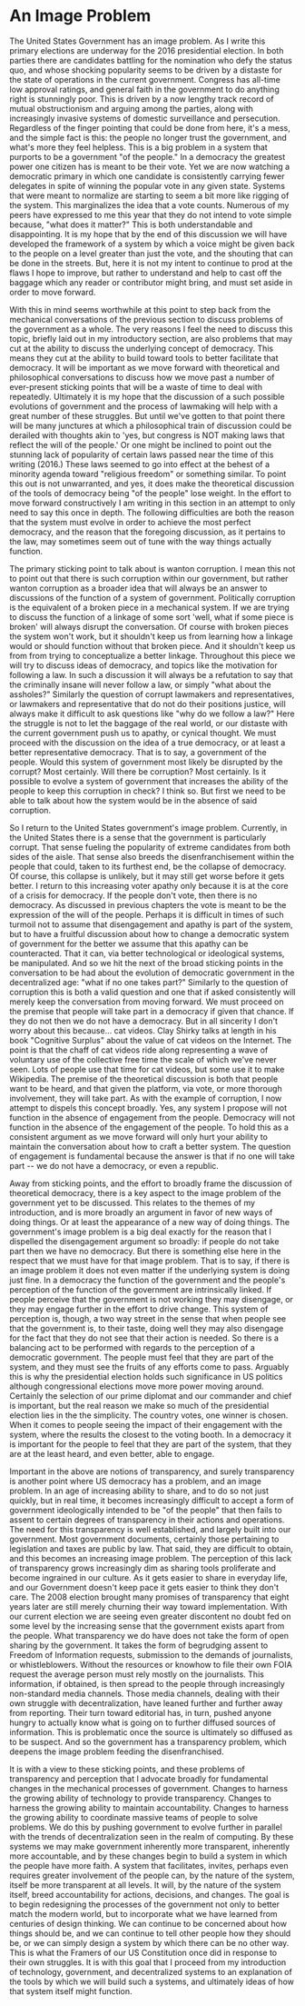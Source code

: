 # An Image Problem
The United States Government has an image problem. As I write this primary elections are underway for the 2016 presidential election. In both parties there are candidates battling for the nomination who defy the status quo, and whose shocking popularity seems to be driven by a distaste for the state of operations in the current government. Congress has all-time low approval ratings, and general faith in the government to do anything right is stunningly poor. This is driven by a now lengthy track record of mutual obstructionism and arguing among the parties, along with increasingly invasive systems of domestic surveillance and persecution. Regardless of the finger pointing that could be done from here, it's a mess, and the simple fact is this: the people no longer trust the government, and what's more they feel helpless. This is a big problem in a system that purports to be a government "of the people." In a democracy the greatest power one citizen has is meant to be their vote. Yet we are now watching a democratic primary in which one candidate is consistently carrying fewer delegates in spite of winning the popular vote in any given state. Systems that were meant to normalize are starting to seem a bit more like rigging of the system. This marginalizes the idea that a vote counts. Numerous of my peers have expressed to me this year that they do not intend to vote simple because, "what does it matter?" This is both understandable and disappointing. It is my hope that by the end of this discussion we will have developed the framework of a system by which a voice might be given back to the people on a level greater than just the vote, and the shouting that can be done in the streets. But, here it is not my intent to continue to prod at the flaws I hope to improve, but rather to understand and help to cast off the baggage which any reader or contributor might bring, and must set aside in order to move forward.  

With this in mind seems worthwhile at this point to step back from the mechanical conversations of the previous section to discuss problems of the government as a whole. The very reasons I feel the need to discuss this topic, briefly laid out in my introductory section, are also problems that may cut at the ability to discuss the underlying concept of democracy. This means they cut at the ability to build toward tools to better facilitate that democracy. It will be important as we move forward with theoretical and philosophical conversations to discuss how we move past a number of ever-present sticking points that will be a waste of time to deal with repeatedly. Ultimately it is my hope that the discussion of a such possible evolutions of government and the process of lawmaking will help with a great number of these struggles. But until we've gotten to that point there will be many junctures at which a philosophical train of discussion could be derailed with thoughts akin to 'yes, but congress is NOT making laws that reflect the will of the people.' Or one might be inclined to point out the stunning lack of popularity of certain laws passed near the time of this writing (2016.) These laws seemed to go into effect at the behest of a minority agenda toward "religious freedom" or something similar. To point this out is not unwarranted, and yes, it does make the theoretical discussion of the tools of democracy being "of the people" lose weight. In the effort to move forward constructively I am writing in this section in an attempt to only need to say this once in depth. The following difficulties are both the reason that the system must evolve in order to achieve the most perfect democracy, and the reason that the foregoing discussion, as it pertains to the law, may sometimes seem out of tune with the way things actually function. 

The primary sticking point to talk about is wanton corruption. I mean this not to point out that there is such corruption within our government, but rather wanton corruption as a broader idea that will always be an answer to discussions of the function of a system of government. Politically corruption is the equivalent of a broken piece in a mechanical system. If we are trying to discuss the function of a linkage of some sort 'well, what if some piece is broken' will always disrupt the conversation. Of course with broken pieces the system won't work, but it shouldn't keep us from learning how a linkage would or should function without that broken piece. And it shouldn't keep us from from trying to conceptualize a better linkage. Throughout this piece we will try to discuss ideas of democracy, and topics like the motivation for following a law. In such a discussion it will always be a refutation to say that the criminally insane will never follow a law, or simply "what about the assholes?" Similarly the question of corrupt lawmakers and representatives, or lawmakers and representative that do not do their positions justice, will always make it difficult to ask questions like "why do we follow a law?" Here the struggle is not to let the baggage of the real world, or our distaste with the current government push us to apathy, or cynical thought. We must proceed with the discussion on the idea of a true democracy, or at least a better representative democracy. That is to say, a government of the people. Would this system of government most likely be disrupted by the corrupt? Most certainly. Will there be corruption? Most certainly. Is it possible to evolve a system of government that increases the ability of the people to keep this corruption in check? I think so. But first we need to be able to talk about how the system would be in the absence of said corruption.

So I return to the United States government's image problem. Currently, in the United States there is a sense that the government is particularly corrupt. That sense fueling the popularity of extreme candidates from both sides of the aisle. That sense also breeds the disenfranchisement within the people that could, taken to its furthest end, be the collapse of democracy. Of course, this collapse is unlikely, but it may still get worse before it gets better. I return to this increasing voter apathy only because it is at the core of a crisis for democracy. If the people don't vote, then there is no democracy. As discussed in previous chapters the vote is meant to be the expression of the will of the people. Perhaps it is difficult in times of such turmoil not to assume that disengagement and apathy is part of the system, but to have a fruitful discussion about how to change a democratic system of government for the better we assume that this apathy can be counteracted. That it can, via better technological or ideological systems, be manipulated. And so we hit the next of the broad sticking points in the conversation to be had about the evolution of democratic government in the decentralized age: "what if no one takes part?" Similarly to the question of corruption this is both a valid question and one that if asked consistently will merely keep the conversation from moving forward. We must proceed on the premise that people will take part in a democracy if given that chance. If they do not then we do not have a democracy. But in all sincerity I don't worry about this because... cat videos. Clay Shirky talks at length in his book "Cognitive Surplus" about the value of cat videos on the Internet. The point is that the chaff of cat videos ride along representing a wave of voluntary use of the collective free time the scale of which we've never seen. Lots of people use that time for cat videos, but some use it to make Wikipedia. The premise of the theoretical discussion is both that people want to be heard, and that given the platform, via vote, or more thorough involvement, they will take part. As with the example of corruption, I now attempt to dispels this concept broadly. Yes, any system I propose will not function in the absence of engagement from the people. Democracy will not function in the absence of the engagement of the people. To hold this as a consistent argument as we move forward will only hurt your ability to maintain the conversation about how to craft a better system. The question of engagement is fundamental because the answer is that if no one will take part -- we do not have a democracy, or even a republic.

Away from sticking points, and the effort to broadly frame the discussion of theoretical democracy, there is a key aspect to the image problem of the government yet to be discussed. This relates to the themes of my introduction, and is more broadly an argument in favor of new ways of doing things. Or at least the appearance of a new way of doing things. The government's image problem is a big deal exactly for the reason that I dispelled the disengagement argument so broadly: if people do not take part then we have no democracy. But there is something else here in the respect that we must have for that image problem. That is to say, if there is an image problem it does not even matter if the underlying system is doing just fine. In a democracy the function of the government and the people's perception of the function of the government are intrinsically linked. If people perceive that the government is not working they may disengage, or they may engage further in the effort to drive change. This system of perception is, though, a two way street in the sense that when people see that the government is, to their taste, doing well they may also disengage for the fact that they do not see that their action is needed. So there is a balancing act to be performed with regards to the perception of a democratic government. The people must feel that they are part of the system, and they must see the fruits of any efforts come to pass. Arguably this is why the presidential election holds such significance in US politics although congressional elections move more power moving around. Certainly the selection of our prime diplomat and our commander and chief is important, but the real reason we make so much of the presidential election lies in the the simplicity. The country votes, one winner is chosen. When it comes to people seeing the impact of their engagement with the system, where the results the closest to the voting booth. In a democracy it is important for the people to feel that they are part of the system, that they are at the least heard, and even better, able to engage. 

Important in the above are notions of transparency, and surely transparency is another point where US democracy has a problem, and an image problem. In an age of increasing ability to share, and to do so not just quickly, but in real time, it becomes increasingly difficult to accept a form of government ideologically intended to be "of the people" that then fails to assent to certain degrees of transparency in their actions and operations. The need for this transparency is well established, and largely built into our government. Most government documents, certainly those pertaining to legislation and taxes are public by law. That said, they are difficult to obtain, and this becomes an increasing image problem. The perception of this lack of transparency grows increasingly dim as sharing tools proliferate and become ingrained in our culture. As it gets easier to share in everyday life, and our Government doesn't keep pace it gets easier to think they don't care. The 2008 election brought many promises of transparency that eight years later are still merely churning their way toward implementation. With our current election we are seeing even greater discontent no doubt fed on some level by the increasing sense that the government exists apart from the people. What transparency we do have does not take the form of open sharing by the government. It takes the form of begrudging assent to Freedom of Information requests, submission to the demands of journalists, or whistleblowers. Without the resources or knowhow to file their own FOIA request the average person must rely mostly on the journalists. This information, if obtained, is then spread to the people through increasingly non-standard media channels. Those media channels, dealing with their own struggle with decentralization, have leaned further and further away from reporting. Their turn toward editorial has, in turn, pushed anyone hungry to actually know what is going on to further diffused sources of information. This is problematic once the source is ultimately so diffused as to be suspect. And so the government has a transparency problem, which deepens the image problem feeding the disenfranchised. 

It is with a view to these sticking points, and these problems of transparency and perception that I advocate broadly for fundamental changes in the mechanical processes of government. Changes to harness the growing ability of technology to provide transparency. Changes to harness the growing ability to maintain accountability. Changes to harness the growing ability to coordinate massive teams of people to solve problems. We do this by pushing government to evolve further in parallel with the trends of decentralization seen in the realm of computing. By these systems we may make government inherently more transparent, inherently more accountable, and by these changes begin to build a system in which the people have more faith. A system that facilitates, invites, perhaps even requires greater involvement of the people can, by the nature of the system, itself be more transparent at all levels. It will, by the nature of the system itself, breed accountability for actions, decisions, and changes. The goal is to begin redesigning the processes of the government not only to better match the modern world, but to incorporate what we have learned from centuries of design thinking. We can continue to be concerned about how things should be, and we can continue to tell other people how they should be, or we can simply design a system by which there can be no other way. This is what the Framers of our US Constitution once did in response to their own struggles. It is with this goal that I proceed from my introduction of technology, government, and decentralized systems to an explanation of the tools by which we will build such a systems, and ultimately ideas of how that system itself might function.